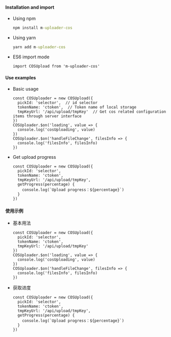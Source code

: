 #### Installation and import
* Using npm
  ```cmd
  npm install m-uploader-cos
  ```

* Using yarn
  ```cmd
  yarn add m-uploader-cos
  ```

* ES6 import mode
  ```JS
  import COSUpload from 'm-uploader-cos'
  ```

#### Use examples
* Basic usage
  ```JS
  const COSUploader = new COSUpload({
    pickId: 'selector',  // id selector
    tokenName: 'ctoken',  // Token name of local storage
    tmpKeyUrl: '/api/upload/tmpKey'  // Get cos related configuration items through server interface
  })
  COSUploader.$on('loading', value => {
    console.log('cosUploading', value)
  })
  COSUploader.$on('handleFileChange', filesInfo => {
    console.log('filesInfo', filesInfo)
  })
  ```
* Get upload progress
  ```JS
  const COSUploader = new COSUpload({
    pickId: 'selector',
    tokenName: 'ctoken',
    tmpKeyUrl: '/api/upload/tmpKey',
    getProgress(percentage) {
      console.log(`Upload progress：${percentage}`)
    }
  })
  ```

#### 使用示例
* 基本用法
  ```JS
  const COSUploader = new COSUpload({
    pickId: 'selector',
    tokenName: 'ctoken',
    tmpKeyUrl: '/api/upload/tmpKey'
  })
  COSUploader.$on('loading', value => {
    console.log('cosUploading', value)
  })
  COSUploader.$on('handleFileChange', filesInfo => {
    console.log('filesInfo', filesInfo)
  })
  ```
* 获取进度
  ```JS
  const COSUploader = new COSUpload({
    pickId: 'selector',
    tokenName: 'ctoken',
    tmpKeyUrl: '/api/upload/tmpKey',
    getProgress(percentage) {
      console.log(`Upload progress：${percentage}`)
    }
  })
  ```

